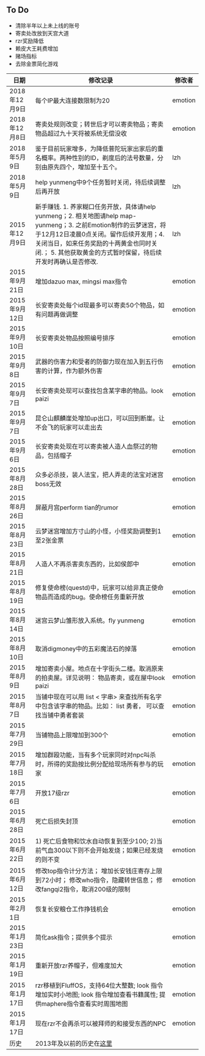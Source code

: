 
## To Do
* 清除半年以上未上线的账号
* 寄卖处改放到天宫大道
* rzr奖励降低
* 赖皮大王耗费增加
* 赌场指标
* 去除金票简化游戏

| 日期 | 修改记录 | 修改者 |
| --- | --- | --- |
| 2018年12月9日 | 每个IP最大连接数限制为20 | emotion |
| 2018年12月8日 | 寄卖处规则改变；转世后才可以寄卖物品；寄卖物品超过九十天将被系统无偿没收 | emotion |
| 2018年5月9日 | 鉴于目前玩家增多，为降低普陀玩家出家后的重名概率。两种性别的ID，剃度后的法号数量，分别由原先四个，增加至十五个。 | lzh |
| 2018年5月9日 | help yunmeng中9个任务暂时关闭，待后续调整后再开放 | lzh |
| 2015年12月9日 | 新手赚钱. 1. 养家糊口任务开放，具体请help yunmeng；2. 相关地图请help map-yunmeng；3. 之前Emotion制作的云梦迷宫，将于12月12日凌晨0点关闭。留作后续开发用；4. 关闭当日，如来任务奖励的十两黄金也同时关闭.； 5. 其他获取黄金的方式暂时保留，待后续开发时再确认是否修改. | lzh |
| 2015年9月21日 | 增加dazuo max, mingsi max指令 | emotion |
| 2015年9月12日 | 长安寄卖处每个id现最多可以寄卖50个物品，如有问题再做调整 | emotion |
| 2015年9月10日 | 长安寄卖处物品按照编号排序 | emotion |
| 2015年9月8日 | 武器的伤害力和受者的防御力现在加入到五行伤害的计算，作为额外伤害 | emotion |
| 2015年9月7日 | 长安寄卖处现可以查找包含某字串的物品。look paizi | emotion |
| 2015年9月7日 | 昆仑山麒麟崖处增加up出口，可以回到断崖。让不会飞的玩家可以走出去 | emotion |
| 2015年9月6日 | 长安寄卖处现在可以寄卖被人造人血祭过的物品，包括帽子 | emotion |
| 2015年8月28日 | 众多必杀技，装人法宝，把人弄走的法宝对迷宫boss无效 | emotion |
| 2015年8月26日 | 屏蔽月宫perform tian的rumor | emotion |
| 2015年8月23日 | 云梦迷宫增加方寸山的小怪，小怪奖励调整到1至2张金票 | emotion |
| 2015年8月21日 | 人造人不再杀害卖东西的，比如侯郎中 | emotion |
| 2015年8月19日 | 修复使命榜(questd)中，玩家可以给非真正使命物品而造成的bug。使命榜任务重新开放 | emotion |
| 2015年8月14日 | 迷宫云梦山雏形放入系统。fly yunmeng | emotion |
| 2015年8月10日 | 取消digmoney中的五彩魔法石的掉落 | emotion |
| 2015年8月9日 | 增加寄卖小屋。地点在十字街头二楼。取消原来的拍卖屋。详见说明： 物品寄卖，或在屋中look paizi | emotion |
| 2015年8月7日 | 当铺中现在可以用 list < 字串> 来查找所有名字中包含该字串的物品。比如： list 勇者， 可以查找当铺中勇者套装 | emotion |
| 2015年7月29日 | 当铺物品上限增加到300个 | emotion |
| 2015年7月18日 | 增加群殴功能，当有多个玩家同时对npc叫杀时，所得的奖励按比例分配给现场所有参与的玩家 | emotion |
| 2015年7月6日 | 开放17级rzr | emotion |
| 2015年6月28日 | 死亡后损失封顶 | emotion |
| 2015年6月22日 | 1) 死亡后食物和饮水自动恢复到至少100; 2)当前气血300以下则不会开始发烧；如果已经发烧的则不变 | emotion |
| 2015年6月12日 | 修改top指令计分方法； 增加长安钱庄寄存上限到72小时； 修改who指令，隐藏转世信息； 修改fangqi2指令，取消200级的限制 | emotion |
| 2015年2月1日 | 恢复长安粮仓工作挣钱机会 | emotion |
| 2015年1月23日 | 简化ask指令；提供多个提示 | emotion |
| 2015年1月19日 | 重新开放rzr养帽子，但难度加大 | emotion |
| 2015年1月17日 | rzr移植到FluffOS，支持64位大整数; look 指令增加实时小地图; look 指令增加查看书籍属性; 提供maphere指令查看实时周围地图 | emotion |
| 2015年1月17日 | 现在rzr不会再杀可以被拜师的和接受东西的NPC | emotion |
| 历史 | 2013年及以前的历史在[这里](changehistory-before-20130220.txt) | |
